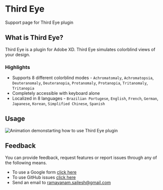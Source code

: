 # Third Eye
Support page for Third Eye plugin

## What is Third Eye?
Third Eye is a plugin for Adobe XD. Third Eye simulates colorblind views of your design.
### Highlights
- Supports 8 different colorblind modes - `Achromatomaly`, `Achromatopsia`, `Deuteranomaly`, `Deuteranopia`, `Protanomaly`, `Protanopia`, `Tritanomaly`, `Tritanopia`
- Completely accessible with keyboard alone
- Localized in 8 languages - `Brazilian Portugese`, `English`, `French`, `German`, `Japanese`, `Korean`, `Simplified Chinese`, `Spanish`

## Usage
![Animation demonstarting how to use Third Eye plugin](resources/onboarding.gif)

## Feedback
You can provide feedback, request features or report issues through any of the following means.
- To use a Google form [click here](https://docs.google.com/forms/d/e/1FAIpQLSdJGLNoLNcu4qYdBcGtM1DkGZJhtDr2lMBPZ3rtO--Lhc0nsA/viewform?usp=pp_url)
- To use GitHub issues [click here](https://github.com/sailesh-ramayanam/third-eye-support/issues/new)
- Send an email to <ramayanam.sailesh@gmail.com>
